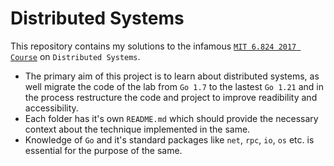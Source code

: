# Distributed Systems

This repository contains my solutions to the infamous [`MIT 6.824 2017 Course`](http://nil.csail.mit.edu/6.824/2017/index.html) on `Distributed Systems`.

- The primary aim of this project is to learn about distributed systems, as well migrate the code of the lab from `Go 1.7` to the lastest `Go 1.21` and in the process restructure the code and project to improve readibility and accessibility.
- Each folder has it's own `README.md` which should provide the necessary context about the technique implemented in the same.
- Knowledge of `Go` and it's standard packages like `net`, `rpc`, `io`, `os` etc. is essential for the purpose of the same.
